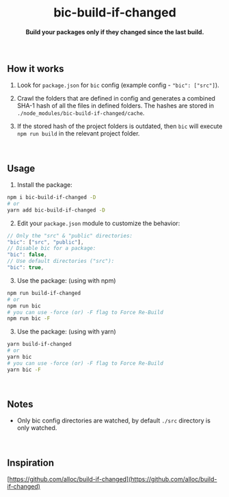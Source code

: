 <h1 align="center">  
   bic-build-if-changed
</h1>

<h4 align="center">
Build your packages only if they changed since the last build.
</h4>

&nbsp;

## How it works

1. Look for `package.json` for `bic` config (example config - `"bic": ["src"]`).

2. Crawl the folders that are defined in config and generates a combined SHA-1 hash of all the files in defined folders. The hashes are stored in `./node_modules/bic-build-if-changed/cache`.

3. If the stored hash of the project folders is outdated, then `bic` will execute `npm run build`
   in the relevant project folder.

&nbsp;

## Usage

1. Install the package:

```sh
npm i bic-build-if-changed -D
# or
yarn add bic-build-if-changed -D
```

2. Edit your `package.json` module to customize the behavior:

```js
// Only the "src" & "public" directories:
"bic": ["src", "public"],
// Disable bic for a package:
"bic": false,
// Use default directories ("src"):
"bic": true,
```

3. Use the package: (using with npm)
```sh
npm run build-if-changed
# or
npm run bic
# you can use -force (or) -F flag to Force Re-Build
npm run bic -F
```
3. Use the package: (using with yarn)
```sh
yarn build-if-changed
# or
yarn bic
# you can use -force (or) -F flag to Force Re-Build
yarn bic -F
```

&nbsp;

## Notes

- Only bic config directories are watched, by default `./src` directory is only watched.

&nbsp;

## Inspiration
[https://github.com/alloc/build-if-changed](https://github.com/alloc/build-if-changed)